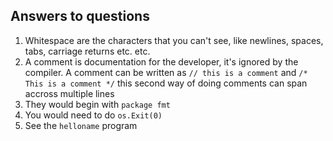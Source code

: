 ## Answers to questions
1. Whitespace are the characters that you can't see, like newlines, spaces, tabs, carriage returns etc. etc.
2. A comment is documentation for the developer, it's ignored by the compiler. A comment can be written as `// this is a comment` and `/* This is a comment */` this second way of doing comments can span accross multiple lines
3. They would begin with `package fmt`
4. You would need to do `os.Exit(0)`
5. See the `helloname` program
